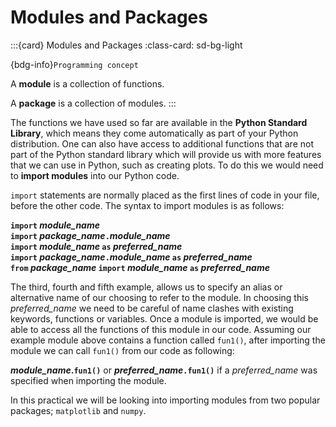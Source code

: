 # Modules and Packages

:::{card} Modules and Packages
:class-card: sd-bg-light

{bdg-info}`Programming concept`

A **module** is a collection of functions.

A **package** is a collection of modules. 
:::

The functions we have used so far are available in the **Python Standard Library**, which means they come automatically as part of your
Python distribution.  One can also have access to additional functions that are not part of the Python standard library which will 
provide us with more features that we can use in Python, such as creating plots.  To do this we would need to **import modules** into our Python code.

`import` statements are normally placed as the first lines of code in your file, before the other code. The syntax to import modules is as follows:

**`import` *module_name*   
`import` *package_name*`.`*module_name*  
`import` *module_name* `as` *preferred_name*  
`import` *package_name*`.`*module_name* `as` *preferred_name*  
`from` *package_name* `import` *module_name* `as` *preferred_name***  

The third, fourth and fifth example, allows us to specify an alias or alternative name of our choosing to refer to the module. 
In choosing this *preferred_name* we need to be careful of name clashes with existing keywords, functions or variables. 
Once a module is imported, we would be able to access all the functions of this module in our code.  Assuming our example module above 
contains a function called `fun1()`, after importing the module we can call `fun1()` from our code as 
following:

***module_name*.`fun1()`** or ***preferred_name*`.fun1()`** if a *preferred_name* was specified when importing the module.  

In this practical we will be looking into importing modules from two popular packages; `matplotlib` and `numpy`.


